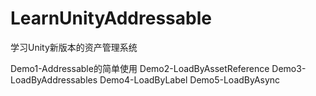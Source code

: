 # LearnUnityAddressable
学习Unity新版本的资产管理系统

Demo1-Addressable的简单使用
Demo2-LoadByAssetReference
Demo3-LoadByAddressables
Demo4-LoadByLabel
Demo5-LoadByAsync

